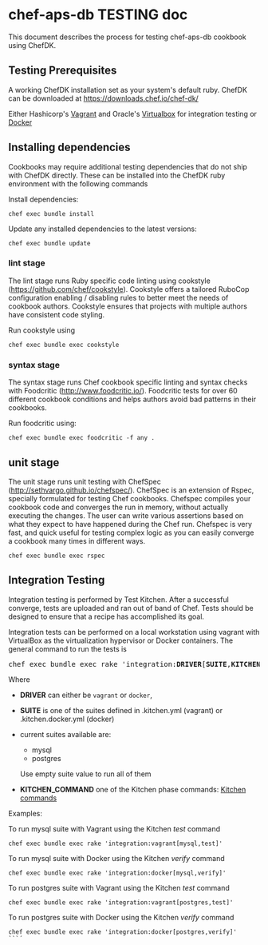 # chef-aps-db TESTING doc

This document describes the process for testing chef-aps-db cookbook using ChefDK.

## Testing Prerequisites

A working ChefDK installation set as your system's default ruby. ChefDK can be downloaded at <https://downloads.chef.io/chef-dk/>

Either
Hashicorp's [Vagrant](https://www.vagrantup.com/downloads.html) and Oracle's [Virtualbox](https://www.virtualbox.org/wiki/Downloads) for integration testing or [Docker](https://docs.docker.com/engine/installation/)

## Installing dependencies

Cookbooks may require additional testing dependencies that do not ship with ChefDK directly. These can be installed into the ChefDK ruby environment with the following commands

Install dependencies:

```shell
chef exec bundle install
```

Update any installed dependencies to the latest versions:

```shell
chef exec bundle update
```

### lint stage

The lint stage runs Ruby specific code linting using cookstyle (<https://github.com/chef/cookstyle>). Cookstyle offers a tailored RuboCop configuration enabling / disabling rules to better meet the needs of cookbook authors. Cookstyle ensures that projects with multiple authors have consistent code styling.

Run cookstyle using

```shell
chef exec bundle exec cookstyle
```

### syntax stage

The syntax stage runs Chef cookbook specific linting and syntax checks with Foodcritic (<http://www.foodcritic.io/>). Foodcritic tests for over 60 different cookbook conditions and helps authors avoid bad patterns in their cookbooks.

Run foodcritic using:

```shell
chef exec bundle exec foodcritic -f any .
```

## unit stage

The unit stage runs unit testing with ChefSpec (<http://sethvargo.github.io/chefspec/>). ChefSpec is an extension of Rspec, specially formulated for testing Chef cookbooks. Chefspec compiles your cookbook code and converges the run in memory, without actually executing the changes. The user can write various assertions based on what they expect to have happened during the Chef run. Chefspec is very fast, and quick useful for testing complex logic as you can easily converge a cookbook many times in different ways.

```shell
chef exec bundle exec rspec
```

## Integration Testing

Integration testing is performed by Test Kitchen. After a successful converge, tests are uploaded and ran out of band of Chef. Tests should be designed to ensure that a recipe has accomplished its goal.

Integration tests can be performed on a local workstation using vagrant with VirtualBox as the virtualization hypervisor or Docker containers.
The general command to run the tests is


<pre>
chef exec bundle exec rake 'integration:<b>DRIVER</b>[<b>SUITE</b>,<b>KITCHEN_COMMAND</b>]'
</pre>

Where

- **DRIVER** can either be `vagrant` or `docker`,
- **SUITE** is one of the suites defined in .kitchen.yml (vagrant) or .kitchen.docker.yml (docker)
 - current suites available are:
   - mysql
   - postgres

   Use empty suite value to run all of them
- **KITCHEN_COMMAND** one of the Kitchen phase commands:  [Kitchen commands](https://github.com/test-kitchen/test-kitchen/wiki/Getting-Started)

Examples:

To run mysql suite with Vagrant using the Kitchen _test_ command
```shell
chef exec bundle exec rake 'integration:vagrant[mysql,test]'
```

To run mysql suite with Docker using the Kitchen _verify_ command

```shell
chef exec bundle exec rake 'integration:docker[mysql,verify]'
```

To run postgres suite with Vagrant using the Kitchen _test_ command
```shell
chef exec bundle exec rake 'integration:vagrant[postgres,test]'
```

To run postgres suite with Docker using the Kitchen _verify_ command

```shell
chef exec bundle exec rake 'integration:docker[postgres,verify]'
```´



